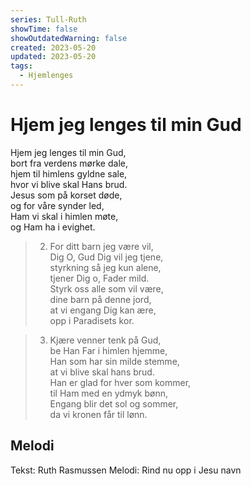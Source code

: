 ```yaml
---
series: Tull-Ruth
showTime: false
showOutdatedWarning: false
created: 2023-05-20
updated: 2023-05-20
tags:
  - Hjemlenges
---
```


# Hjem jeg lenges til min Gud
Hjem jeg lenges til min Gud,  
bort fra verdens mørke dale,  
hjem til himlens gyldne sale,  
hvor vi blive skal Hans brud.  
Jesus som på korset døde,  
og for våre synder led,  
Ham vi skal i himlen møte,  
og Ham ha i evighet.

> 2. For ditt barn jeg være vil,  
Dig O, Gud Dig vil jeg tjene,  
styrkning så jeg kun alene,  
tjener Dig o, Fader mild.  
Styrk oss alle som vil være,  
dine barn på denne jord,  
at vi engang Dig kan ære,  
opp i Paradisets kor.

> 3. Kjære venner tenk på Gud,  
be Han Far i himlen hjemme,  
Han som har sin milde stemme,  
at vi blive skal hans brud.  
Han er glad for hver som kommer,  
til Ham med en ydmyk bønn,  
Engang blir det sol og sommer,  
da vi kronen får til lønn.

## Melodi
Tekst: Ruth Rasmussen
Melodi: Rind nu opp i Jesu navn